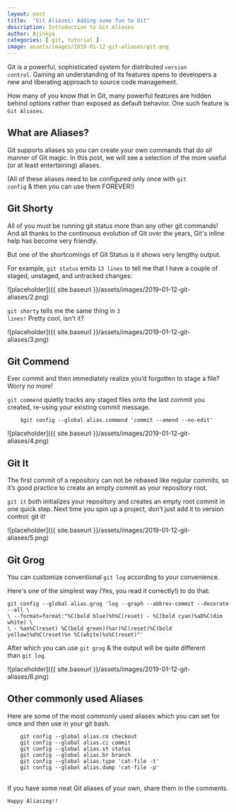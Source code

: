 ```yaml
---
layout: post
title:  "Git Aliases: Adding some fun to Git"
description: Introduction to Git Aliases
author: Ajinkya
categories: [ git, tutorial ]
image: assets/images/2019-01-12-git-aliases/git.png
---
```

Git is a powerful, sophisticated system for distributed <code>version control</code>. Gaining an understanding of its features opens to developers a new and liberating approach to source code management. 

How many of you know that in Git, many powerful features are hidden behind options rather than exposed as default behavior. One such feature is <code>Git Aliases</code>. 


## What are Aliases?

Git supports aliases so you can create your own commands that do all manner of Git magic.
In this post, we will see a selection of the more useful (or at least entertaining) aliases. 

(All of these aliases need to be configured only once with <code>git config</code> & then you can use them FOREVER!) 


## Git Shorty

All of you must be running git status more than any other git commands! And all thanks to the continuous evolution of Git over the years, Git's inline help has become very friendly. 

But one of the shortcomings of Git Status is it shows very lengthy output. 

For example, <code>git status</code> emits <code>13 lines</code> to tell me that I have a couple of staged, unstaged, and untracked changes: 

![placeholder]({{ site.baseurl }}/assets/images/2019-01-12-git-aliases/2.png)


<code>git shorty</code> tells me the same thing in <code>3 lines!</code> Pretty cool, isn't it? 

![placeholder]({{ site.baseurl }}/assets/images/2019-01-12-git-aliases/3.png)


## Git Commend

Ever commit and then immediately realize you’d forgotten to stage a file? Worry no more! 

<code>git commend</code> quietly tracks any staged files onto the last commit you created, re-using your existing commit message. 

```shell
    $git config --global alias.commend 'commit --amend --no-edit'
```

![placeholder]({{ site.baseurl }}/assets/images/2019-01-12-git-aliases/4.png)


## Git It

The first commit of a repository can not be rebased like regular commits, so it’s good practice to create an empty commit as your repository root. 

<code>git it</code> both initializes your repository and creates an empty root commit in one quick step. Next time you spin up a project, don’t just add it to version control: git it! 

![placeholder]({{ site.baseurl }}/assets/images/2019-01-12-git-aliases/5.png)


## Git Grog

You can customize conventional <code>git log</code> according to your convenience. 

Here's one of the simplest way (Yes, you read it correctly!) to do that: 

```shell
git config --global alias.grog 'log --graph --abbrev-commit --decorate --all \
\ --format=format:"%C(bold blue)%h%C(reset) - %C(bold cyan)%aD%C(dim white) \
\ - %an%C(reset) %C(bold green)(%ar)%C(reset)%C(bold yellow)%d%C(reset)%n %C(white)%s%C(reset)"'
```


After which you can use <code>git grog</code> & the output will be quite different than <code>git log</code>. 

![placeholder]({{ site.baseurl }}/assets/images/2019-01-12-git-aliases/6.png)


## Other commonly used Aliases

Here are some of the most commonly used aliases which you can set for once and then use in your git bash. 

```shell
    git config --global alias.co checkout
    git config --global alias.ci commit
    git config --global alias.st status
    git config --global alias.br branch
    git config --global alias.type 'cat-file -t'
    git config --global alias.dump 'cat-file -p'
```

<br>
If you have some neat Git aliases of your own, share them in the comments. 

<code>Happy Aliasing!!</code> 

